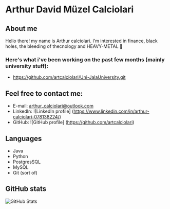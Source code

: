 # Arthur David Müzel Calciolari

## About me
Hello there! my name is Arthur calciolari. I'm interested in finance, black holes, the bleeding of thecnology and HEAVY-METAL 🤘



### Here's what i've been working on the past few months (mainly university stuff):
- https://github.com/artcalciolari/Uni-JalaUniversity.git

## Feel free to contact me:
- E-mail: arthur_calciolari@outlook.com
- LinkedIn: ![LinkedIn profile] (https://www.linkedin.com/in/arthur-calciolari-078138224/)
- GitHub: ![GitHub profile] (https://github.com/artcalciolari)

## Languages
- Java
- Python
- PostgresSQL
- MySQL
- Git (sort of)

## GitHub stats
![GitHub Stats](https://github-readme-stats.vercel.app/api?username=artcalciolari&show_icons=true&count_private=true)

